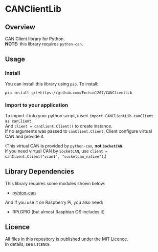 # CANClientLib

## Overview

CAN Client library for Python.  
**NOTE:** this library requires `python-can`.

## Usage

### Install

You can install this library using `pip`. To install:

    pip install git+https://github.com/Enchan1207/CANClientLib

### Import to your application

To import it into your python script, insert `import CANClientLib.canClient as canClient`.  
And `client = canClient.Client()` to create instance.  
If no arguments was passed to `canClient.Client`, Client configure virtual CAN and provide it.

(This virtual CAN is provided by `python-can`, **not `SocketCAN`.**  
If you need virtual CAN by `SocketCAN`, use `client = canClient.Client("vcan1", "socketcan_native")`.)

## Library Dependencies

This library requires some modules shown below:  

 - [pyhton-can](https://github.com/hardbyte/python-can)

And if you use it on Raspberry Pi, you also need:

 - RPi.GPIO (but almost Raspbian OS includes it)

## Licence

All files in this repository is published under the MIT Licence.  
In details, see `LICENCE`.
